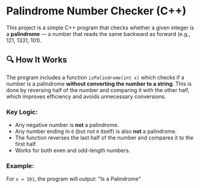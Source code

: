 # Palindrome Number Checker (C++)

This project is a simple C++ program that checks whether a given integer is a **palindrome** — a number that reads the same backward as forward (e.g., 121, 1331, 101).

## 🔍 How It Works

The program includes a function `isPalindrome(int x)` which checks if a number is a palindrome **without converting the number to a string**. This is done by reversing half of the number and comparing it with the other half, which improves efficiency and avoids unnecessary conversions.

### Key Logic:

- Any negative number is **not** a palindrome.
- Any number ending in `0` (but not `0` itself) is also **not** a palindrome.
- The function reverses the last half of the number and compares it to the first half.
- Works for both even and odd-length numbers.

### Example:

For `x = 101`, the program will output:
"Is a Palindrome"
